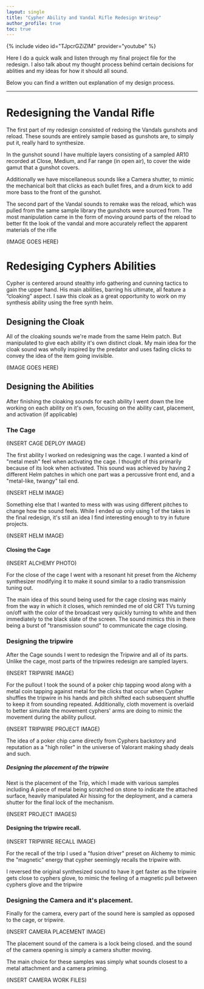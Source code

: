 ```yaml
---
layout: single
title: "Cypher Ability and Vandal Rifle Redesign Writeup"
author_profile: true
toc: true
---
```


{% include video id="TJpcrGZiZIM" provider="youtube" %}

Here I do a quick walk and listen through my final project file for the redesign. I also talk about my thought process behind certain decisions for ablities and my ideas for how it should all sound.

Below you can find a written out explanation of my design process. 

---

# Redesigning the Vandal Rifle

The first part of my redesign consisted of redoing the Vandals gunshots and reload. These sounds are entirely sample based as gunshots are, to simply put it, really hard to synthesize.

In the gunshot sound I have multiple layers consisting of a sampled AR10 recorded at Close, Medium, and Far range (in open air), to cover the wide gamut that a gunshot covers.

Additionally we have miscellaneous sounds like a Camera shutter, to mimic the mechanical bolt that clicks as each bullet fires, and a drum kick to add more bass to the front of the gunshot.

The second part of the Vandal sounds to remake was the reload, which was pulled from the same sample library the gunshots were sourced from. The most manipulation came in the form of moving around parts of the reload to better fit the look of the vandal and more accurately reflect the apparent materials of the rifle


(IMAGE GOES HERE)


# Redesiging Cyphers Abilities

Cypher is centered around stealthy info gathering and cunning tactics to gain the upper hand. His main abilities, barring his ultimate, all feature a “cloaking” aspect. I saw this cloak as a great opportunity to work on my synthesis ability using the free synth helm.

## Designing the Cloak

All of the cloaking sounds we're made from the same Helm patch. But manipulated to give each ability it's own distinct cloak. My main idea for the cloak sound was wholly inspired by the predator and uses fading clicks to convey the idea of the item going invisible.

(IMAGE GOES HERE)

## Designing the Abilities

After finishing the cloaking sounds for each ability I went down the line working on each ability on it's own, focusing on the ability cast, placement, and activation (if applicable)


### The Cage

(INSERT CAGE DEPLOY IMAGE)

The first ability I worked on redesigning was the cage. I wanted a kind of "metal mesh" feel when activating the cage. I thought of this primarily because of its look when activated. This sound was achieved by having 2 different Helm patches in which one part was a percussive front end, and a "metal-like, twangy" tail end.

(INSERT HELM IMAGE)

Something else that I wanted to mess with was using different pitches to change how the sound feels. While I ended up only using 1 of the takes in the final redesign, it's still an idea I find interesting enough to try in future projects.

(INSERT HELM IMAGE)

#### Closing the Cage

(INSERT ALCHEMY PHOTO)


For the close of the cage I went with a resonant hit preset from the Alchemy synthesizer modifying it to make it sound similar to a radio transmission tuning out.


The main idea of this sound being used for the cage closing was mainly from the way in which it closes, which reminded me of old CRT TVs turning on/off with the color of the broadcast very quickly turning to white and then immediately to the black slate of the screen. The sound mimics this in there being a burst of "transmission sound" to communicate the cage closing.

### Designing the tripwire

After the Cage sounds I went to redesign the Tripwire and all of its parts. Unlike the cage, most parts of the tripwires redesign are sampled layers.

(INSERT TRIPWIRE IMAGE)

For the pullout I took the sound of a poker chip tapping wood along with a metal coin tapping against metal for the clicks that occur when Cypher shuffles the tripwire in his hands and pitch shifted each subsequent shuffle to keep it from sounding repeated. Additionally, cloth movement is overlaid to better simulate the movement cyphers' arms are doing to mimic the movement during the ability pullout.

(INSERT TRIPWIRE PROJECT IMAGE)

The idea of a poker chip came directly from Cyphers backstory and reputation as a "high roller" in the universe of Valorant making shady deals and such.

##### Designing the placement of the tripwire

Next is the placement of the Trip, which I made with various samples including A piece of metal being scratched on stone to indicate the attached surface, heavily manipulated Air hissing for the deployment, and a camera shutter for the final lock of the mechanism.

(INSERT PROJECT IMAGES)

#### Designing the tripwire recall. 

(INSERT TRIPWIRE RECALL IMAGE)

For the recall of the trip I used a "fusion driver" preset on Alchemy to mimic the "magnetic" energy that cypher seemingly recalls the tripwire with.

I reversed the original synthesized sound to have it get faster as the tripwire gets close to cyphers glove, to mimic the feeling of a magnetic pull between cyphers glove and the tripwire

### Designing the Camera and it's placement. 

Finally for the camera, every part of the sound here is sampled as opposed to the cage, or tripwire. 

(INSERT CAMERA PLACEMENT IMAGE)

The placement sound of the camera is a lock being closed. and the sound of the camera opening is simply a camera shutter moving.

The main choice for these samples was simply what sounds closest to a metal attachment and a camera priming.

(INSERT CAMERA WORK FILES)
